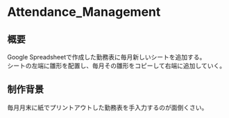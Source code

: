 # Attendance_Management

## 概要
Google Spreadsheetで作成した勤務表に毎月新しいシートを追加する。<br>
シートの左端に雛形を配置し、毎月その雛形をコピーして右端に追加していく。

## 制作背景
毎月月末に紙でプリントアウトした勤務表を手入力するのが面倒くさい。<br>
